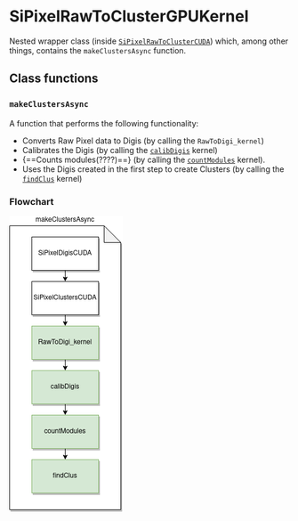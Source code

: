 # SiPixelRawToClusterGPUKernel

Nested wrapper class (inside [`SiPixelRawToClusterCUDA`](SiPixelRawToClusterCUDA-overview.md))
which, among other things, contains the `makeClustersAsync` function.

## Class functions

### `makeClustersAsync`

A function that performs the following functionality:

- Converts Raw Pixel data to Digis (by calling the `RawToDigi_kernel`)
- Calibrates the Digis (by calling the [`calibDigis`](calibDigis.md) kernel)
- {==Counts modules(????)==} (by calling the 
[`countModules`](gpuClustering-countModules.md) kernel).
- Uses the Digis created in the first step to create Clusters (by calling
the [`findClus`](gpuClustering-findClus.md) kernel)

### Flowchart

![makeClustersAsync flowchart](img/makeClustersAsync.png)
